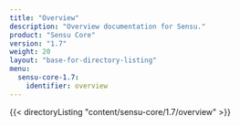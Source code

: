 ```yaml
---
title: "Overview"
description: "Overview documentation for Sensu."
product: "Sensu Core"
version: "1.7"
weight: 20
layout: "base-for-directory-listing"
menu:
  sensu-core-1.7:
    identifier: overview
---
```


{{< directoryListing "content/sensu-core/1.7/overview" >}}
